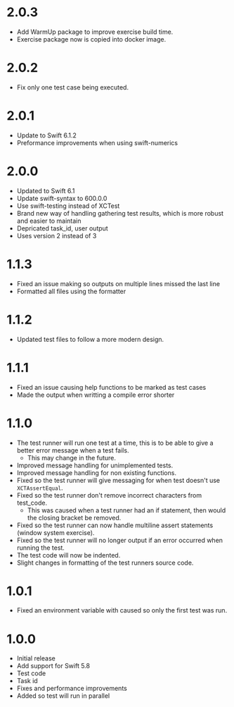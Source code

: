 # 2.0.3

- Add WarmUp package to improve exercise build time.
- Exercise package now is copied into docker image.

# 2.0.2

- Fix only one test case being executed.

# 2.0.1

- Update to Swift 6.1.2
- Preformance improvements when using swift-numerics

# 2.0.0

- Updated to Swift 6.1
- Update swift-syntax to 600.0.0
- Use swift-testing instead of XCTest
- Brand new way of handling gathering test results, which is more robust and easier to maintain
- Depricated task_id, user output
- Uses version 2 instead of 3

# 1.1.3

- Fixed an issue making so outputs on multiple lines missed the last line
- Formatted all files using the formatter

# 1.1.2

- Updated test files to follow a more modern design.

# 1.1.1

- Fixed an issue causing help functions to be marked as test cases
- Made the output when writting a compile error shorter

# 1.1.0

- The test runner will run one test at a time, this is to be able to give a better error message when a test fails.
  - This may change in the future.
- Improved message handling for unimplemented tests.
- Improved message handling for non existing functions.
- Fixed so the test runner will give messaging for when test doesn't use `XCTAssertEqual`.
- Fixed so the test runner don't remove incorrect characters from test_code.
  - This was caused when a test runner had an if statement, then would the closing bracket be removed.
- Fixed so the test runner can now handle multiline assert statements (window system exercise).
- Fixed so the test runner will no longer output if an error occurred when running the test. 
- The test code will now be indented.
- Slight changes in formatting of the test runners source code.

# 1.0.1

- Fixed an environment variable with caused so only the first test was run.

# 1.0.0

- Initial release
- Add support for Swift 5.8
- Test code
- Task id
- Fixes and performance improvements
- Added so test will run in parallel
